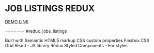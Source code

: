 # JOB LISTINGS REDUX
  [DEMO LINK](https://RuslanaTomnyuk.github.io/react_redux-list-of-todos/)

=======
#redux_jobs_listings

Built with
Semantic HTML5 markup
CSS custom properties
Flexbox
CSS Grid
React - JS library
Redux
Styled Components - For styles
